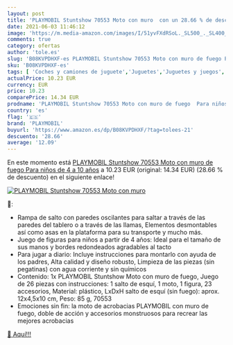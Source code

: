 ```yaml
---
layout: post
title: 'PLAYMOBIL Stuntshow 70553 Moto con muro  con un 28.66 % de descuento'
date: 2021-06-03 11:46:12
image: 'https://m.media-amazon.com/images/I/51yvFXdRSoL._SL500_._SL400_.jpg'
comments: true
category: ofertas
author: 'tole.es'
slug: 'B08KVPDHXF-es PLAYMOBIL Stuntshow 70553 Moto con muro de fuego Para...'
sku: 'B08KVPDHXF-es'
tags: [ 'Coches y camiones de juguete','Juguetes','Juguetes y juegos','Motocicletas de juguete para niños','Vehículos de juguete para niños','playmobil', ]
actualPrice: 10.23 EUR
currency: EUR
price: 10.23
comparePrice: 14.34 EUR
prodname: 'PLAYMOBIL Stuntshow 70553 Moto con muro de fuego  Para niños de 4 a 10 años'
country: 'es'
flag: '🇪🇸'
brand: 'PLAYMOBIL'
buyurl: 'https://www.amazon.es/dp/B08KVPDHXF/?tag=tolees-21'
descuento: '28.66'
average: '12.09'
---
```


En este momento está [PLAYMOBIL Stuntshow 70553 Moto con muro de fuego  Para niños de 4 a 10 años](https://www.amazon.es/dp/B08KVPDHXF/?tag=tolees-21) a 10.23 EUR (original: 14.34 EUR) (28.66 %  de descuento) en el siguiente enlace!

[![PLAYMOBIL Stuntshow 70553 Moto con muro ](https://m.media-amazon.com/images/I/51yvFXdRSoL._SL500_._SL400_.jpg)](https://www.amazon.es/dp/B08KVPDHXF/?tag=tolees-21)

🔎:

- Rampa de salto con paredes oscilantes para saltar a través de las paredes del tablero o a través de las llamas, Elementos desmontables así como asas en la plataforma para su transporte y mucho más.
- Juego de figuras para niños a partir de 4 años: Ideal para el tamaño de sus manos y bordes redondeados agradables al tacto
- Para jugar a diario: Incluye instrucciones para montarlo con ayuda de los padres, Alta calidad y diseño robusto, Limpieza de las piezas (sin pegatinas) con agua corriente y sin químicos
- Contenido: 1x PLAYMOBIL Stuntshow Moto con muro de fuego, Juego de 26 piezas con instrucciones: 1 salto de esquí, 1 moto, 1 figura, 23 accesorios, Material: plástico, LxDxH salto de esquí (sin fuego): aprox. 12x4,5x10 cm, Peso: 85 g, 70553
- Emociones sin fin: la moto de acrobacias PLAYMOBIL con muro de fuego, doble de acción y accesorios monstruosos para recrear las mejores acrobacias

[🛒 Aquí!!!](https://www.amazon.es/dp/B08KVPDHXF/?tag=tolees-21)
